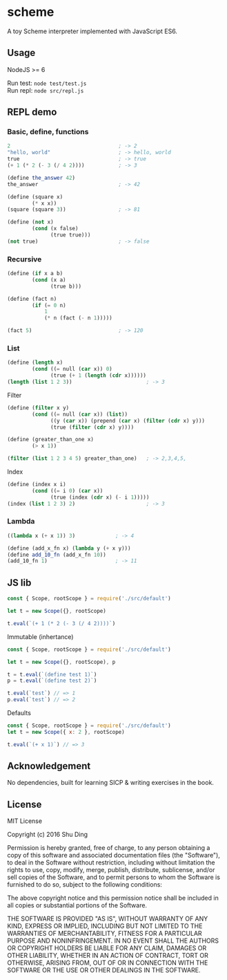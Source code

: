 # scheme

A toy Scheme interpreter implemented with JavaScript ES6.

## Usage

NodeJS >= 6

Run test: `node test/test.js`  
Run repl: `node src/repl.js`

## REPL demo

### Basic, define, functions
```scheme
2                                   ; -> 2
"hello, world"                      ; -> hello, world
true                                ; -> true
(+ 1 (* 2 (- 3 (/ 4 2))))           ; -> 3

(define the_answer 42)
the_answer                          ; -> 42

(define (square x)
        (* x x))
(square (square 3))                 ; -> 81

(define (not x)
        (cond (x false)
              (true true)))
(not true)                          ; -> false
```

### Recursive
```scheme
(define (if x a b)
        (cond (x a)
              (true b)))

(define (fact n)
        (if (= 0 n)
            1
            (* n (fact (- n 1)))))

(fact 5)                            ; -> 120
```

### List
```scheme
(define (length x)
        (cond ((= null (car x)) 0)
              (true (+ 1 (length (cdr x))))))
(length (list 1 2 3))                        ; -> 3
```

Filter
```scheme
(define (filter x y)
        (cond ((= null (car x)) (list))
              ((y (car x)) (prepend (car x) (filter (cdr x) y)))
              (true (filter (cdr x) y))))

(define (greater_than_one x)
        (> x 1))

(filter (list 1 2 3 4 5) greater_than_one)   ; -> 2,3,4,5,
```

Index
```scheme
(define (index x i)
        (cond ((= i 0) (car x))
              (true (index (cdr x) (- i 1)))))
(index (list 1 2 3) 2)                       ; -> 3
```

### Lambda
```scheme
((lambda x (+ x 1)) 3)             ; -> 4

(define (add_x_fn x) (lambda y (+ x y)))
(define add_10_fn (add_x_fn 10))
(add_10_fn 1)                      ; -> 11
```

## JS lib

```javascript
const { Scope, rootScope } = require('./src/default')

let t = new Scope({}, rootScope)

t.eval(`(+ 1 (* 2 (- 3 (/ 4 2))))`)
```

Immutable (inhertance)
```javascript
const { Scope, rootScope } = require('./src/default')

let t = new Scope({}, rootScope), p

t = t.eval(`(define test 1)`)
p = t.eval(`(define test 2)`)

t.eval(`test`) // => 1
p.eval(`test`) // => 2
```

Defaults
```javascript
const { Scope, rootScope } = require('./src/default')
let t = new Scope({ x: 2 }, rootScope)

t.eval(`(+ x 1)`) // => 3
```

## Acknowledgement
No dependencies, built for learning SICP & writing exercises in the book. 

## License

MIT License

Copyright (c) 2016 Shu Ding

Permission is hereby granted, free of charge, to any person obtaining a copy
of this software and associated documentation files (the "Software"), to deal
in the Software without restriction, including without limitation the rights
to use, copy, modify, merge, publish, distribute, sublicense, and/or sell
copies of the Software, and to permit persons to whom the Software is
furnished to do so, subject to the following conditions:

The above copyright notice and this permission notice shall be included in all
copies or substantial portions of the Software.

THE SOFTWARE IS PROVIDED "AS IS", WITHOUT WARRANTY OF ANY KIND, EXPRESS OR
IMPLIED, INCLUDING BUT NOT LIMITED TO THE WARRANTIES OF MERCHANTABILITY,
FITNESS FOR A PARTICULAR PURPOSE AND NONINFRINGEMENT. IN NO EVENT SHALL THE
AUTHORS OR COPYRIGHT HOLDERS BE LIABLE FOR ANY CLAIM, DAMAGES OR OTHER
LIABILITY, WHETHER IN AN ACTION OF CONTRACT, TORT OR OTHERWISE, ARISING FROM,
OUT OF OR IN CONNECTION WITH THE SOFTWARE OR THE USE OR OTHER DEALINGS IN THE
SOFTWARE.
